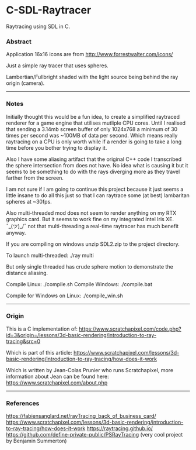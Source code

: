 # C-SDL-Raytracer
Raytracing using SDL in C.

### Abstract
Application 16x16 icons are from http://www.forrestwalter.com/icons/

Just a simple ray tracer that uses spheres.

Lambertian/Fullbright shaded with the light source being behind the ray origin (camera).

---

### Notes

Initially thought this would be a fun idea, to create a simplified raytraced renderer for a game engine
that utilises mutliple CPU cores. Until I realised that sending a 3.14mb screen buffer of only 1024x768
a minimum of 30 times per second was ~100MB of data per second. Which means really raytracing on a CPU
is only worth while if a render is going to take a long time before you bother trying to display it.

Also I have some aliasing artifact that the original C++ code I transcribed the sphere intersection from
does not have. No idea what is causing it but it seems to be something to do with the rays diverging more
as they travel farther from the screen.

I am not sure if I am going to continue this project because it just seems a little insane to do all this
just so that I can raytrace some (at best) lambaritan spheres at ~30fps.

Also multi-threaded mod does not seem to render anything on my RTX graphics card. But it seems to work fine
on my integrated Intel Iris XE. ¯\_(ツ)_/¯ not that multi-threading a real-time raytracer has much benefit
anyway.

If you are compiling on windows unzip SDL2.zip to the project directory.

To launch multi-threaded: ./ray multi

But only single threaded has crude sphere motion to demonstrate the distance aliasing.

Compile Linux: ./compile.sh
Compile Windows: ./compile.bat

Compile for Windows on Linux: ./compile_win.sh

---

### Origin

This is a C implementation of:
https://www.scratchapixel.com/code.php?id=3&origin=/lessons/3d-basic-rendering/introduction-to-ray-tracing&src=0

Which is part of this article:
https://www.scratchapixel.com/lessons/3d-basic-rendering/introduction-to-ray-tracing/how-does-it-work

Which is written by Jean-Colas Prunier who runs Scratchapixel, more information about Jean can be found here:
https://www.scratchapixel.com/about.php

---

### References

https://fabiensanglard.net/rayTracing_back_of_business_card/
https://www.scratchapixel.com/lessons/3d-basic-rendering/introduction-to-ray-tracing/how-does-it-work
https://raytracing.github.io/
https://github.com/define-private-public/PSRayTracing (very cool project by Benjamin Summerton)
